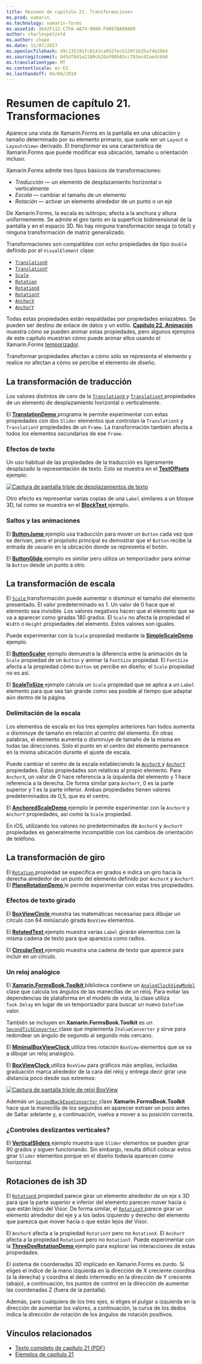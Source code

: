 ```yaml
---
title: Resumen de capítulo 21. Transformaciones
ms.prod: xamarin
ms.technology: xamarin-forms
ms.assetid: 3642F112-C7FA-4A74-9000-F9087BA89AD9
author: charlespetzold
ms.author: chape
ms.date: 11/07/2017
ms.openlocfilehash: d9c135191fc8143ca932fec5129f1b35af4b29b4
ms.sourcegitcommit: 945df041e2180cb20af08b83cc703ecd1aedc6b0
ms.translationtype: MT
ms.contentlocale: es-ES
ms.lasthandoff: 04/04/2018
---
```

# <a name="summary-of-chapter-21-transforms"></a>Resumen de capítulo 21. Transformaciones

Aparece una vista de Xamarin.Forms en la pantalla en una ubicación y tamaño determinado por su elemento primario, que suele ser un `Layout` o `Layout<View>` derivado. El *transformar* es una característica de Xamarin.Forms que puede modificar esa ubicación, tamaño u orientación incluso.

Xamarin.Forms admite tres tipos básicos de transformaciones:

- *Traducción* &mdash; un elemento de desplazamiento horizontal o verticalmente
- *Escala* &mdash; cambiar el tamaño de un elemento
- *Rotación* &mdash; activar un elemento alrededor de un punto o un eje

De Xamarin.Forms, la escala es isótropo; afecta a la anchura y altura uniformemente. Se admite el giro tanto en la superficie bidimensional de la pantalla y en el espacio 3D. No hay ninguna transformación sesga (o total) y ninguna transformación de matriz generalizado.

Transformaciones son compatibles con ocho propiedades de tipo `double` definido por el `VisualElement` clase:

- [`TranslationX`](https://developer.xamarin.com/api/property/Xamarin.Forms.VisualElement.TranslationX/)
- [`TranslationY`](https://developer.xamarin.com/api/property/Xamarin.Forms.VisualElement.TranslationY/)
- [`Scale`](https://developer.xamarin.com/api/property/Xamarin.Forms.VisualElement.Scale/)
- [`Rotation`](https://developer.xamarin.com/api/property/Xamarin.Forms.VisualElement.Rotation/)
- [`RotationX`](https://developer.xamarin.com/api/property/Xamarin.Forms.VisualElement.RotationX/)
- [`RotationY`](https://developer.xamarin.com/api/property/Xamarin.Forms.VisualElement.RotationY/)
- [`AnchorX`](https://developer.xamarin.com/api/property/Xamarin.Forms.VisualElement.AnchorX/)
- [`AnchorY`](https://developer.xamarin.com/api/property/Xamarin.Forms.VisualElement.AnchorY/)

Todas estas propiedades están respaldadas por propiedades enlazables. Se pueden ser destino de enlace de datos y un estilo. [**Capítulo 22. Animación** ](~/xamarin-forms/creating-mobile-apps-xamarin-forms/summaries/chapter22.md) muestra cómo se pueden animar estas propiedades, pero algunos ejemplos de este capítulo muestran cómo puede animar ellos usando el Xamarin.Forms [temporizador](~/xamarin-forms/platform/device.md#Device_StartTimer).

Transformar propiedades afectan a cómo sólo se representa el elemento y realice *no* afectan a cómo se percibe el elemento de diseño.

## <a name="the-translation-transform"></a>La transformación de traducción

Los valores distintos de cero de la [ `TranslationX` ](https://developer.xamarin.com/api/property/Xamarin.Forms.VisualElement.TranslationX/) y [ `TranslationY` ](https://developer.xamarin.com/api/property/Xamarin.Forms.VisualElement.TranslationY/) propiedades de un elemento de desplazamiento horizontal o verticalmente.

El [ **TranslationDemo** ](https://github.com/xamarin/xamarin-forms-book-samples/tree/master/Chapter21/TranslationDemo) programa le permite experimentar con estas propiedades con dos `Slider` elementos que controlan la `TranslationX` y `TranslationY` propiedades de un `Frame`. La transformación también afecta a todos los elementos secundarios de ese `Frame`.

### <a name="text-effects"></a>Efectos de texto

Un uso habitual de las propiedades de la traducción es ligeramente desplazado la representación de texto. Esto se muestra en el [ **TextOffsets** ](https://github.com/xamarin/xamarin-forms-book-samples/tree/master/Chapter21/TextOffsets) ejemplo:

[![Captura de pantalla triple de desplazamientos de texto](images/ch21fg03-small.png "texto desplazamientos")](images/ch21fg03-large.png#lightbox "desplazamientos de texto")

Otro efecto es representar varias copias de una `Label` similares a un bloque 3D, tal como se muestra en el [ **BlockText** ](https://github.com/xamarin/xamarin-forms-book-samples/tree/master/Chapter21/BlockText) ejemplo.

### <a name="jumps-and-animations"></a>Saltos y las animaciones

El [ **ButtonJump** ](https://github.com/xamarin/xamarin-forms-book-samples/tree/master/Chapter21/ButtonJump) ejemplo usa traducción para mover un `Button` cada vez que se derivan, pero el propósito principal es demostrar que el `Button` recibe la entrada de usuario en la ubicación donde se representa el botón.

El [ **ButtonGlide** ](https://github.com/xamarin/xamarin-forms-book-samples/tree/master/Chapter21/ButtonGlide) ejemplo es similar pero utiliza un temporizador para animar la `Button` desde un punto a otro.

## <a name="the-scale-transform"></a>La transformación de escala

El [ `Scale` ](https://developer.xamarin.com/api/property/Xamarin.Forms.VisualElement.Scale/) transformación puede aumentar o disminuir el tamaño del elemento presentado. El valor predeterminado es 1. Un valor de 0 hace que el elemento sea invisible. Los valores negativos hacen que el elemento que se va a aparecer como giradas 180 grados. El `Scale` no afecta la propiedad el `Width` o `Height` propiedades del elemento. Estos valores son iguales.

Puede experimentar con la `Scale` propiedad mediante la [ **SimpleScaleDemo** ](https://github.com/xamarin/xamarin-forms-book-samples/tree/master/Chapter21/SimpleScaleDemo) ejemplo.

El [ **ButtonScaler** ](https://github.com/xamarin/xamarin-forms-book-samples/tree/master/Chapter21/ButtonScaler) ejemplo demuestra la diferencia entre la animación de la `Scale` propiedad de un `Button` y animar la `FontSize` propiedad. El `FontSize` afecta a la propiedad cómo `Button` se percibe en diseño; el `Scale` propiedad no es así.

El [ **ScaleToSize** ](https://github.com/xamarin/xamarin-forms-book-samples/tree/master/Chapter21/ScaleToSize) ejemplo calcula un `Scale` propiedad que se aplica a un `Label` elemento para que sea tan grande como sea posible al tiempo que adaptar aún dentro de la página.

### <a name="anchoring-the-scale"></a>Delimitación de la escala

Los elementos de escala en los tres ejemplos anteriores han todos aumenta o disminuye de tamaño en relación al centro del elemento. En otras palabras, el elemento aumenta o disminuye de tamaño de la misma en todas las direcciones. Solo el punto en el centro del elemento permanece en la misma ubicación durante el ajuste de escala.

Puede cambiar el centro de la escala estableciendo la [ `AnchorX` ](https://developer.xamarin.com/api/property/Xamarin.Forms.VisualElement.AnchorX/) y [ `AnchorY` ](https://developer.xamarin.com/api/property/Xamarin.Forms.VisualElement.AnchorY/) propiedades. Estas propiedades son relativas al propio elemento. Para `AnchorX`, un valor de 0 hace referencia a la izquierda del elemento y 1 hace referencia a la derecha. De forma similar para `AnchorY`, 0 es la parte superior y 1 es la parte inferior. Ambas propiedades tienen valores predeterminados de 0,5, que es el centro.

El [ **AnchoredScaleDemo** ](https://github.com/xamarin/xamarin-forms-book-samples/tree/master/Chapter21/AnchoredScaleDemo) ejemplo le permite experimentar con la `AnchorX` y `AnchorY` propiedades, así como la `Scale` propiedad.

En iOS, utilizando los valores no predeterminados de `AnchorX` y `AnchorY` propiedades es generalmente incompatible con los cambios de orientación de teléfono.

## <a name="the-rotation-transform"></a>La transformación de giro

El [ `Rotation` ](https://developer.xamarin.com/api/property/Xamarin.Forms.VisualElement.Rotation/) propiedad se especifica en grados e indica un giro hacia la derecha alrededor de un punto del elemento definido por `AnchorX` y `AnchorY`. El [ **PlaneRotationDemo** ](https://github.com/xamarin/xamarin-forms-book-samples/tree/master/Chapter21/PlaneRotationDemo) le permite experimentar con estas tres propiedades.

### <a name="rotated-text-effects"></a>Efectos de texto girado

El [ **BoxViewCircle** ](https://github.com/xamarin/xamarin-forms-book-samples/tree/master/Chapter21/BoxViewCircle) muestra las matemáticas necesarias para dibujar un círculo con 64 minúsculo girada `BoxView` elementos.

El [ **RotatedText** ](https://github.com/xamarin/xamarin-forms-book-samples/tree/master/Chapter21/RotatedText) ejemplo muestra varias `Label` girarán elementos con la misma cadena de texto para que aparezca como radios.

El [ **CircularText** ](https://github.com/xamarin/xamarin-forms-book-samples/tree/master/Chapter21/CircularText) ejemplo muestra una cadena de texto que aparece para incluir en un círculo.

### <a name="an-analog-clock"></a>Un reloj analógico

El [ **Xamarin.FormsBook.Toolkit** ](https://github.com/xamarin/xamarin-forms-book-samples/tree/master/Libraries/Xamarin.FormsBook.Toolkit) biblioteca contiene un [ `AnalogClockViewModel` ](https://github.com/xamarin/xamarin-forms-book-samples/blob/master/Libraries/Xamarin.FormsBook.Toolkit/Xamarin.FormsBook.Toolkit/AnalogClockViewModel.cs) clase que calcula los ángulos de las manecillas de un reloj. Para evitar las dependencias de plataforma en el modelo de vista, la clase utiliza `Task.Delay` en lugar de un temporizador para buscar un nuevo `DateTime` valor.

También se incluyen en **Xamarin.FormsBook.Toolkit** es un [ `SecondTickConverter` ](https://github.com/xamarin/xamarin-forms-book-samples/blob/master/Libraries/Xamarin.FormsBook.Toolkit/Xamarin.FormsBook.Toolkit/SecondTickConverter.cs) clase que implementa `IValueConverter` y sirve para redondear un ángulo de segundo al segundo más cercano.

El [ **MinimalBoxViewClock** ](https://github.com/xamarin/xamarin-forms-book-samples/tree/master/Chapter21/MinimalBoxViewClock) utiliza tres rotación `BoxView` elementos que se va a dibujar un reloj analógico.

El [ **BoxViewClock** ](https://github.com/xamarin/xamarin-forms-book-samples/tree/master/Chapter21/BoxViewClock) utiliza `BoxView` para gráficos más amplias, incluidas graduación marca alrededor de la cara del reloj y entrega decir girar una distancia poco desde sus extremos:

[![Captura de pantalla triple de reloj BoxView](images/ch21fg17-small.png "reloj analógico")](images/ch21fg17-large.png#lightbox "reloj analógico")

Además un [ `SecondBackEaseConverter` ](https://github.com/xamarin/xamarin-forms-book-samples/blob/master/Libraries/Xamarin.FormsBook.Toolkit/Xamarin.FormsBook.Toolkit/SecondBackEaseConverter.cs) clase **Xamarin.FormsBook.Toolkit** hace que la manecilla de los segundos en aparecer extraer un poco antes de Saltar adelante y, a continuación, vuelva a mover a su posición correcta.

### <a name="vertical-sliders"></a>¿Controles deslizantes verticales?

El [ **VerticalSliders** ](https://github.com/xamarin/xamarin-forms-book-samples/tree/master/Chapter21/VerticalSliders) ejemplo muestra que `Slider` elementos se pueden girar 90 grados y siguen funcionando. Sin embargo, resulta difícil colocar estos girar `Slider` elementos porque en el diseño todavía aparecen como horizontal.

## <a name="3d-ish-rotations"></a>Rotaciones de ish 3D

El [ `RotationX` ](https://developer.xamarin.com/api/property/Xamarin.Forms.VisualElement.RotationX/) propiedad parece girar un elemento alrededor de un eje x 3D para que la parte superior e inferior del elemento parecen mover hacia o que están lejos del Visor. De forma similar, el [ `RotationY` ](https://developer.xamarin.com/api/property/Xamarin.Forms.VisualElement.RotationY/) parece girar un elemento alrededor del eje y a los lados izquierdo y derecho del elemento que parezca que mover hacia o que están lejos del Visor.

El `AnchorX` afecta a la propiedad `RotationY` pero no `RotationX`. El `AnchorY` afecta a la propiedad `RotationX` pero no `RotationY`. Puede experimentar con la [ **ThreeDeeRotationDemo** ](https://github.com/xamarin/xamarin-forms-book-samples/tree/master/Chapter21/ThreeDeeRotationDemo) ejemplo para explorar las interacciones de estas propiedades.

El sistema de coordenadas 3D implicado en Xamarin.Forms es zurdo. Si eliges el índice de la mano izquierda en la dirección de X creciente coordina (a la derecha) y coordina el dedo intermedio en la dirección de Y creciente (abajo), a continuación, los puntos de control en la dirección de aumentar las coordenadas Z (fuera de la pantalla).

Además, para cualquiera de los tres ejes, si eliges el pulgar a izquierda en la dirección de aumentar los valores, a continuación, la curva de los dedos indica la dirección de rotación de los ángulos de rotación positivos.



## <a name="related-links"></a>Vínculos relacionados

- [Texto completo de capítulo 21 (PDF)](https://download.xamarin.com/developer/xamarin-forms-book/XamarinFormsBook-Ch21-Apr2016.pdf)
- [Ejemplos de capítulo 21](https://github.com/xamarin/xamarin-forms-book-samples/tree/master/Chapter21)

